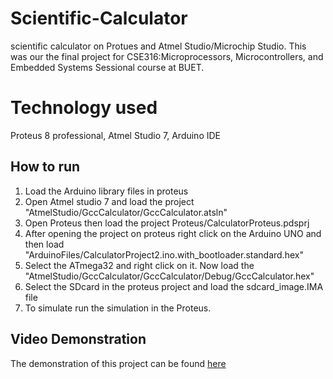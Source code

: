 # Scientific-Calculator
scientific calculator on Protues and Atmel Studio/Microchip Studio. This was our the final project for CSE316:Microprocessors, Microcontrollers, and Embedded Systems Sessional course at BUET.
# Technology used
Proteus 8 professional, Atmel Studio 7, Arduino IDE
## How to run
1. Load the Arduino library files in proteus
2. Open Atmel studio 7 and load the project "AtmelStudio/GccCalculator/GccCalculator.atsln"
3. Open Proteus then load the project Proteus/CalculatorProteus.pdsprj
4. After opening the project on proteus right click on the Arduino UNO and then load "ArduinoFiles/CalculatorProject2.ino.with_bootloader.standard.hex"
5. Select the ATmega32 and right click on it. Now load the "AtmelStudio/GccCalculator/GccCalculator/Debug/GccCalculator.hex"
6. Select the SDcard in the proteus project and load the sdcard_image.IMA file
7. To simulate run the simulation in the Proteus.
## Video Demonstration
The demonstration of this project can be found <a href="https://www.youtube.com/watch?v=J00_JvlNZvQ&ab_channel=SharifulIslam">here</a>
